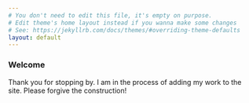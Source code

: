 ```yaml
---
# You don't need to edit this file, it's empty on purpose.
# Edit theme's home layout instead if you wanna make some changes
# See: https://jekyllrb.com/docs/themes/#overriding-theme-defaults
layout: default
---
```


<div class="right">
  <h3 align="left">Welcome</h3>
  <p>Thank you for stopping by. I am in the process of adding my work to the site. Please forgive the construction!</p>
</div>
